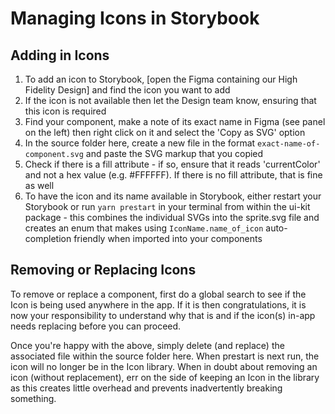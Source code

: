 # Managing Icons in Storybook

## Adding in Icons

1. To add an icon to Storybook, [open the Figma containing our High Fidelity Design] and find the icon you want to add
2. If the icon is not available then let the Design team know, ensuring that this icon is required
3. Find your component, make a note of its exact name in Figma (see panel on the left) then right click on it and select the 'Copy as SVG' option
4. In the source folder here, create a new file in the format `exact-name-of-component.svg` and paste the SVG markup that you copied
5. Check if there is a fill attribute - if so, ensure that it reads 'currentColor' and not a hex value (e.g. #FFFFFF). If there is no fill attribute, that is fine as well
6. To have the icon and its name available in Storybook, either restart your Storybook or run `yarn prestart` in your terminal from within the ui-kit package - this combines the individual SVGs into the sprite.svg file and creates an enum that makes using `IconName.name_of_icon` auto-completion friendly when imported into your components

## Removing or Replacing Icons

To remove or replace a component, first do a global search to see if the Icon is being used anywhere in the app. If it is then congratulations, it is now your responsibility to understand why that is and if the icon(s) in-app needs replacing before you can proceed.

Once you're happy with the above, simply delete (and replace) the associated file within the source folder here. When prestart is next run, the icon will no longer be in the Icon library. When in doubt about removing an icon (without replacement), err on the side of keeping an Icon in the library as this creates little overhead and prevents inadvertently breaking something.
